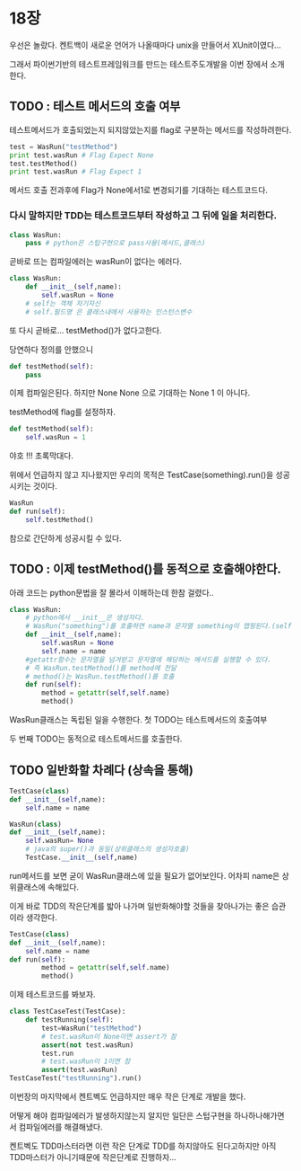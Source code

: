 18장
=

우선은 놀랐다. 켄트백이 새로운 언어가 나올때마다 unix을 만들어서 XUnit이였다...

그래서 파이썬기반의 테스트프레임워크를 만드는 테스트주도개발을 이번 장에서 소개한다.

## TODO : 테스트 메서드의 호출 여부

테스트메서드가 호출되었는지 되지않았는지를 flag로 구분하는 메서드를 작성하려한다.

```python
test = WasRun("testMethod")
print test.wasRun # Flag Expect None
test.testMethod() 
print test.wasRun # Flag Expect 1
```
메서드 호출 전과후에 Flag가 None에서1로 변경되기를 기대하는 테스트코드다.

### 다시 말하지만 TDD는 테스트코드부터 작성하고 그 뒤에 일을 처리한다.

```python
class WasRun:
    pass # python은 스텁구현으로 pass사용(메서드,클래스)
```

곧바로 뜨는 컴파일에러는 wasRun이 없다는 에러다.

```python
class WasRun:
    def __init__(self,name):
        self.wasRun = None
    # self는 객체 자기자신
    # self.필드명 은 클래스내에서 사용하는 인스턴스변수
```

또 다시 곧바로... testMethod()가 없다고한다.

당연하다 정의를 안했으니

```python
def testMethod(self):
    pass
```

이제 컴파일은된다. 하지만 None None 으로 기대하는 None 1 이 아니다.

testMethod에 flag를 설정하자.

```python
def testMethod(self):
    self.wasRun = 1
```

야호 !!! 초록막대다.

위에서 언급하지 않고 지나왔지만 우리의 목적은 TestCase(something).run()을 성공시키는 것이다.

```python
WasRun
def run(self):
    self.testMethod()
```

참으로 간단하게 성공시킬 수 있다.

## TODO : 이제 testMethod()를 동적으로 호출해야한다.

아래 코드는 python문법을 잘 몰라서 이해하는데 한참 걸렸다..

```python
class WasRun:
    # python에서 __init__은 생성자다.
    # WasRun("something")를 호출하면 name과 문자열 something이 맵핑된다.(self는 객체자신)
    def __init__(self,name):
        self.wasRun = None
        self.name = name
    #getattr함수는 문자열을 넘겨받고 문자열에 해당하는 메서드를 실행할 수 있다.
    # 즉 WasRun.testMethod()를 method에 전달
    # method()는 WasRun.testMethod()를 호출
    def run(self):
        method = getattr(self,self.name)
        method()
```

WasRun클래스는 독립된 일을 수행한다.
첫 TODO는 테스트메서드의 호출여부

두 번째 TODO는 동적으로 테스트메서드를 호출한다.

## TODO 일반화할 차례다 (상속을 통해)

```python
TestCase(class)
def __init__(self,name):
    self.name = name

WasRun(class)
def __init__(self,name):
    self.wasRun= None
    # java의 super()과 동일(상위클래스의 생성자호출)
    TestCase.__init__(self,name)
```

run메서드를 보면 굳이 WasRun클래스에 있을 필요가 없어보인다. 어차피 name은 상위클래스에 속해있다.

이게 바로 TDD의 작은단계를 밟아 나가며 일반화해야할 것들을 찾아나가는 좋은 습관이라 생각한다.

```python
TestCase(class)
def __init__(self,name):
    self.name = name
def run(self):
        method = getattr(self,self.name)
        method()
```

이제 테스트코드를 봐보자.

```python
class TestCaseTest(TestCase):
    def testRunning(self):
        test=WasRun("testMethod")
        # test.wasRun이 None이면 assert가 참
        assert(not test.wasRun)
        test.run
        # test.wasRun이 1이면 참
        assert(test.wasRun)
TestCaseTest("testRunning").run()
```

이번장의 마지막에서 켄트벡도 언급하지만 매우 작은 단계로 개발을 했다.

어떻게 해야 컴파일에러가 발생하지않는지 알지만 일단은 스텁구현을 하나하나해가면서 컴파일에러를 해결해냈다.

켄트벡도 TDD마스터라면 이런 작은 단계로 TDD를 하지않아도 된다고하지만 아직 TDD마스터가 아니기때문에 작은단계로 진행하자...

